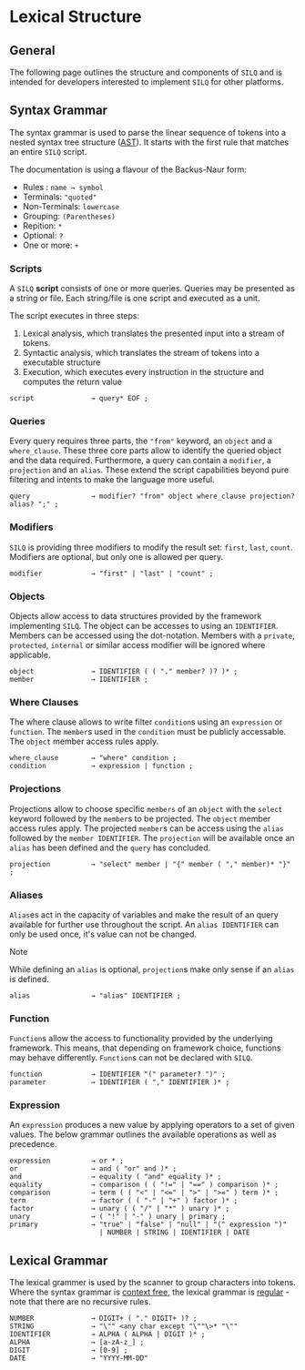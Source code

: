 # Lexical Structure

## General
The following page outlines the structure and components of `SILQ` and is intended for developers interested to implement `SILQ` for other platforms.

## Syntax Grammar
The syntax grammar is used to parse the linear sequence of tokens into a nested syntax tree structure ([AST](https://w.wiki/6jCi)). It starts with the first rule that matches an entire `SILQ` script.

The documentation is using a flavour of the Backus-Naur form:
- Rules : `name → symbol`
- Terminals: `"quoted"`
- Non-Terminals: `lowercase`
- Grouping: `(Parentheses)`
- Repition: `*`
- Optional: `?`
- One or more: `+`

### Scripts
A `SILQ` **script** consists of one or more queries. Queries may be presented as a string or file. Each string/file is one script and executed as a unit.

The script executes in three steps:
1. Lexical analysis, which translates the presented input into a stream of tokens.
2. Syntactic analysis, which translates the stream of tokens into a executable structure
3. Execution, which executes every instruction in the structure and computes the return value

```bnf
script              → query* EOF ;
```

### Queries

Every query requires three parts, the `"from"` keyword, an `object` and a `where_clause`. These three core parts allow to identify the queried object and the data required. Furthermore, a query can contain a `modifier`, a `projection` and an `alias`. These extend the script capabilities beyond pure filtering and intents to make the language more useful.

```bnf
query               → modifier? "from" object where_clause projection? alias? ";" ;
```

### Modifiers

`SILQ` is providing three modifiers to modify the result set: `first`, `last`, `count`. Modifiers are optional, but only one is allowed per query.

```bnf
modifier            → "first" | "last" | "count" ;
```

### Objects
Objects allow access to data structures provided by the framework implementing `SILQ`. The object can be accesses to using an `IDENTIFIER`. Members can be accessed using the dot-notation. Members with a `private`, `protected`, `internal` or similar access modifier will be ignored where applicable.

```bnf
object              → IDENTIFIER ( ( "." member? )? )* ;
member              → IDENTIFIER ;
```

### Where Clauses
The where clause allows to write filter `condition`s using an `expression` or `function`. The `member`s used in the `condition` must be publicly accessable. The `object` member access rules apply.

```bnf
where_clause        → "where" condition ;
condition           → expression | function ;

```

### Projections
Projections allow to choose specific `members` of an `object` with the `select` keyword followed by the `member`s to be projected. The `object` member access rules apply. The projected `member`s can be access using the `alias` followed by the `member IDENTIFIER`. The `projection` will be available once an `alias` has been defined and the `query` has concluded.

```bnf
projection          → "select" member | "{" member ( "," member)* "}" ;
```

### Aliases

`Alias`es act in the capacity of variables and make the result of an query available for further use throughout the script. An `alias IDENTIFIER` can only be used once, it's value can not be changed.

> [!NOTE]
> While defining an `alias` is optional, `projection`s make only sense if an `alias` is defined.

```bnf
alias               → "alias" IDENTIFIER ;
```

### Function
`Function`s allow the access to functionality provided by the underlying framework. This means, that depending on framework choice, functions may behave differently. `Function`s can not be declared with `SILQ`.

```bnf
function            → IDENTIFIER "(" parameter? ")" ;
parameter           → IDENTIFIER ( "," IDENTIFIER )* ;
```

### Expression
An `expression` produces a new value by applying operators to a set of given values. The below grammar outlines the available operations as well as precedence.

```bnf
expression          → or * ;
or                  → and ( "or" and )* ;
and                 → equality ( "and" equality )* ;
equality            → comparison ( ( "!=" | "==" ) comparison )* ;
comparison          → term ( ( "<" | "<=" | ">" | ">=" ) term )* ;
term                → factor ( ( "-" | "+" ) factor )* ;
factor              → unary ( ( "/" | "*" ) unary )* ;
unary               → ( "!" | "-" ) unary | primary ;
primary             → "true" | "false" | "null" | "(" expression ")"
                      | NUMBER | STRING | IDENTIFIER | DATE 
```

## Lexical Grammar
The lexical grammer is used by the scanner to group characters into tokens. Where the syntax grammar is [context free](https://w.wiki/6jCG), the lexical grammar is [regular](https://w.wiki/DuYk) - note that there are no recursive rules.

```bnf
NUMBER              → DIGIT+ ( "." DIGIT+ )? ;
STRING              → "\"" <any char except "\""\>* "\""
IDENTIFIER          → ALPHA ( ALPHA | DIGIT )* ;
ALPHA               → [a-zA-z_] ;
DIGIT               → [0-9] ;
DATE                → "YYYY-MM-DD"
```